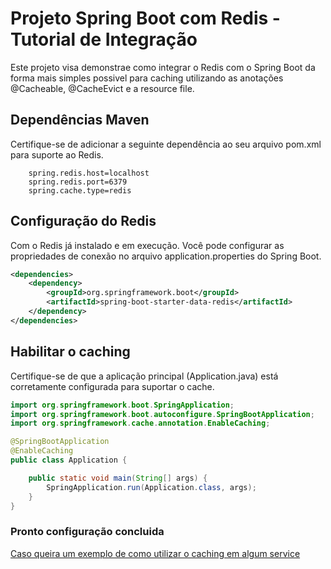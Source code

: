 
# Projeto Spring Boot com Redis - Tutorial de Integração

Este projeto visa demonstrae como integrar o Redis com o Spring Boot da forma mais simples possivel para caching utilizando as anotações @Cacheable, @CacheEvict e a resource file.

## Dependências Maven
Certifique-se de adicionar a seguinte dependência ao seu arquivo pom.xml para suporte ao Redis.

```
    spring.redis.host=localhost
    spring.redis.port=6379
    spring.cache.type=redis
```

## Configuração do Redis
Com o Redis já instalado e em execução. Você pode configurar as propriedades de conexão no arquivo application.properties do Spring Boot.

```xml
<dependencies>
    <dependency>
        <groupId>org.springframework.boot</groupId>
        <artifactId>spring-boot-starter-data-redis</artifactId>
    </dependency>
</dependencies>
```
## Habilitar o caching

Certifique-se de que a aplicação principal (Application.java) está corretamente configurada para suportar o cache.

```java
import org.springframework.boot.SpringApplication;
import org.springframework.boot.autoconfigure.SpringBootApplication;
import org.springframework.cache.annotation.EnableCaching;

@SpringBootApplication
@EnableCaching
public class Application {

    public static void main(String[] args) {
        SpringApplication.run(Application.class, args);
    }
}
```

### Pronto configuração concluida
[Caso queira um exemplo de como utilizar o caching em algum service](https://github.com/HanselVinicius/RedisQuickStart/blob/main/src/main/java/com/vh/tutorial/redis/redis_tutorial/service/ProductServiceImpl.java)

